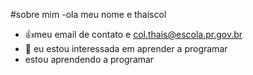 #sobre mim
-ola meu nome e thaiscol
- :+1:meu email de contato e col.thais@escola.pr.gov.br
- 💞️ eu estou interessada em aprender a programar
- estou aprendendo a programar

<!---
thaiscol/thaiscol is a ✨ special ✨ repository because its `README.md` (this file) appears on your GitHub profile.
You can click the Preview link to take a look at your changes.
--->
